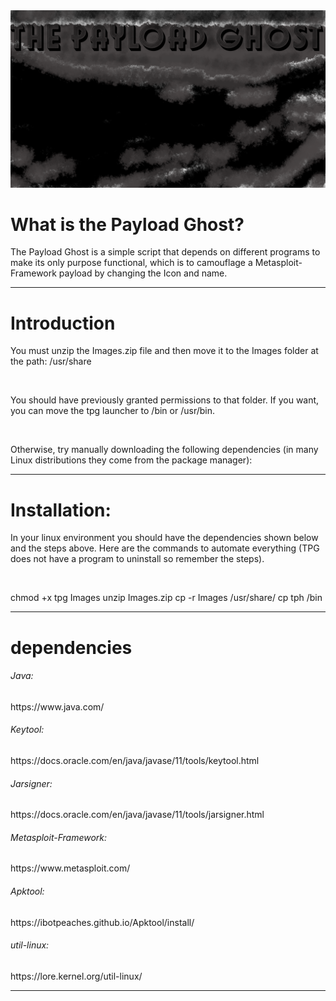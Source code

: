 <img src="banner.png">
<br>
<h1>What is the Payload Ghost?</h1>
<p>The Payload Ghost is a simple script that depends on different programs to make its only purpose functional, which is to camouflage a Metasploit-Framework payload by changing the Icon and name.</p>
<hr>
<h1>Introduction</h1>
<p>You must unzip the Images.zip file and then move it to the Images folder at the path: /usr/share</p>
<br>
<p>You should have previously granted permissions to that folder. If you want, you can move the tpg launcher to /bin or /usr/bin.</p>
<br>
<p>Otherwise, try manually downloading the following dependencies (in many Linux distributions they come from the package manager):</p>
<hr>
<h1>Installation:</h1>
<p>In your linux environment you should have the dependencies shown below and the steps above.
Here are the commands to automate everything (TPG does not have a program to uninstall so remember the steps).</p>
<br>
<p>
chmod +x tpg Images
unzip Images.zip
cp -r Images /usr/share/
cp tph /bin
</p>
<hr>
<h1>dependencies</h1>
<h6>Java:</h6><p> https://www.java.com/</p>
<h6>Keytool:</h6><p> https://docs.oracle.com/en/java/javase/11/tools/keytool.html</p>
<h6>Jarsigner:</h6><p> https://docs.oracle.com/en/java/javase/11/tools/jarsigner.html</p>
<h6>Metasploit-Framework:</h6><p> https://www.metasploit.com/</p>
<h6>Apktool:</h6><p> https://ibotpeaches.github.io/Apktool/install/</p>
<h6>util-linux:</h6><p> https://lore.kernel.org/util-linux/</p>
<hr>

